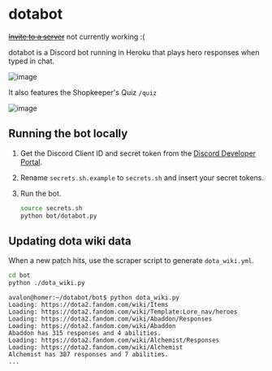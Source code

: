 # dotabot

~~[Invite to a server](https://discordapp.com/oauth2/authorize?client_id=649351968623427640&scope=bot&permissions=1110453312)~~ not currently working :(

dotabot is a Discord bot running in Heroku that plays hero responses when typed in chat.

![image](https://user-images.githubusercontent.com/6510862/172931649-3ea306e2-2787-4225-9797-295d5aaca392.png)

It also features the Shopkeeper's Quiz `/quiz`

![image](https://user-images.githubusercontent.com/6510862/173223499-f3ba3cc6-802f-44a8-bfec-318a4c7fab77.png)

## Running the bot locally

1. Get the Discord Client ID and secret token from the [Discord Developer Portal](https://discord.com/developers/applications/).

1. Rename `secrets.sh.example` to `secrets.sh` and insert your secret tokens.

1. Run the bot.
    ```bash
    source secrets.sh
    python bot/dotabot.py
    ```

## Updating dota wiki data

When a new patch hits, use the scraper script to generate `dota_wiki.yml`.

```bash
cd bot
python ./dota_wiki.py
```

```console
avalon@homer:~/dotabot/bot$ python dota_wiki.py 
Loading: https://dota2.fandom.com/wiki/Items
Loading: https://dota2.fandom.com/wiki/Template:Lore_nav/heroes
Loading: https://dota2.fandom.com/wiki/Abaddon/Responses
Loading: https://dota2.fandom.com/wiki/Abaddon
Abaddon has 315 responses and 4 abilities.
Loading: https://dota2.fandom.com/wiki/Alchemist/Responses
Loading: https://dota2.fandom.com/wiki/Alchemist
Alchemist has 387 responses and 7 abilities.
...
```
